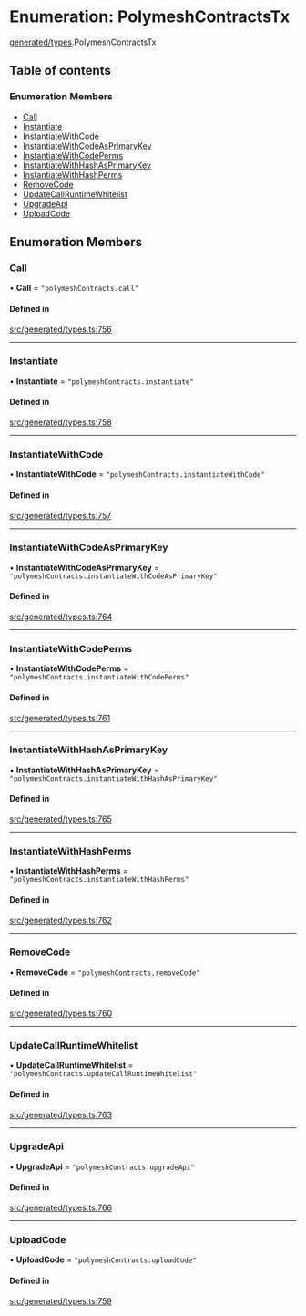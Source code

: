 # Enumeration: PolymeshContractsTx

[generated/types](../wiki/generated.types).PolymeshContractsTx

## Table of contents

### Enumeration Members

- [Call](../wiki/generated.types.PolymeshContractsTx#call)
- [Instantiate](../wiki/generated.types.PolymeshContractsTx#instantiate)
- [InstantiateWithCode](../wiki/generated.types.PolymeshContractsTx#instantiatewithcode)
- [InstantiateWithCodeAsPrimaryKey](../wiki/generated.types.PolymeshContractsTx#instantiatewithcodeasprimarykey)
- [InstantiateWithCodePerms](../wiki/generated.types.PolymeshContractsTx#instantiatewithcodeperms)
- [InstantiateWithHashAsPrimaryKey](../wiki/generated.types.PolymeshContractsTx#instantiatewithhashasprimarykey)
- [InstantiateWithHashPerms](../wiki/generated.types.PolymeshContractsTx#instantiatewithhashperms)
- [RemoveCode](../wiki/generated.types.PolymeshContractsTx#removecode)
- [UpdateCallRuntimeWhitelist](../wiki/generated.types.PolymeshContractsTx#updatecallruntimewhitelist)
- [UpgradeApi](../wiki/generated.types.PolymeshContractsTx#upgradeapi)
- [UploadCode](../wiki/generated.types.PolymeshContractsTx#uploadcode)

## Enumeration Members

### Call

• **Call** = ``"polymeshContracts.call"``

#### Defined in

[src/generated/types.ts:756](https://github.com/PolymeshAssociation/polymesh-private-sdk/blob/2c6aa0b4/src/generated/types.ts#L756)

___

### Instantiate

• **Instantiate** = ``"polymeshContracts.instantiate"``

#### Defined in

[src/generated/types.ts:758](https://github.com/PolymeshAssociation/polymesh-private-sdk/blob/2c6aa0b4/src/generated/types.ts#L758)

___

### InstantiateWithCode

• **InstantiateWithCode** = ``"polymeshContracts.instantiateWithCode"``

#### Defined in

[src/generated/types.ts:757](https://github.com/PolymeshAssociation/polymesh-private-sdk/blob/2c6aa0b4/src/generated/types.ts#L757)

___

### InstantiateWithCodeAsPrimaryKey

• **InstantiateWithCodeAsPrimaryKey** = ``"polymeshContracts.instantiateWithCodeAsPrimaryKey"``

#### Defined in

[src/generated/types.ts:764](https://github.com/PolymeshAssociation/polymesh-private-sdk/blob/2c6aa0b4/src/generated/types.ts#L764)

___

### InstantiateWithCodePerms

• **InstantiateWithCodePerms** = ``"polymeshContracts.instantiateWithCodePerms"``

#### Defined in

[src/generated/types.ts:761](https://github.com/PolymeshAssociation/polymesh-private-sdk/blob/2c6aa0b4/src/generated/types.ts#L761)

___

### InstantiateWithHashAsPrimaryKey

• **InstantiateWithHashAsPrimaryKey** = ``"polymeshContracts.instantiateWithHashAsPrimaryKey"``

#### Defined in

[src/generated/types.ts:765](https://github.com/PolymeshAssociation/polymesh-private-sdk/blob/2c6aa0b4/src/generated/types.ts#L765)

___

### InstantiateWithHashPerms

• **InstantiateWithHashPerms** = ``"polymeshContracts.instantiateWithHashPerms"``

#### Defined in

[src/generated/types.ts:762](https://github.com/PolymeshAssociation/polymesh-private-sdk/blob/2c6aa0b4/src/generated/types.ts#L762)

___

### RemoveCode

• **RemoveCode** = ``"polymeshContracts.removeCode"``

#### Defined in

[src/generated/types.ts:760](https://github.com/PolymeshAssociation/polymesh-private-sdk/blob/2c6aa0b4/src/generated/types.ts#L760)

___

### UpdateCallRuntimeWhitelist

• **UpdateCallRuntimeWhitelist** = ``"polymeshContracts.updateCallRuntimeWhitelist"``

#### Defined in

[src/generated/types.ts:763](https://github.com/PolymeshAssociation/polymesh-private-sdk/blob/2c6aa0b4/src/generated/types.ts#L763)

___

### UpgradeApi

• **UpgradeApi** = ``"polymeshContracts.upgradeApi"``

#### Defined in

[src/generated/types.ts:766](https://github.com/PolymeshAssociation/polymesh-private-sdk/blob/2c6aa0b4/src/generated/types.ts#L766)

___

### UploadCode

• **UploadCode** = ``"polymeshContracts.uploadCode"``

#### Defined in

[src/generated/types.ts:759](https://github.com/PolymeshAssociation/polymesh-private-sdk/blob/2c6aa0b4/src/generated/types.ts#L759)
